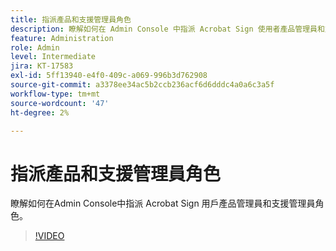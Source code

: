 ```yaml
---
title: 指派產品和支援管理員角色
description: 瞭解如何在 Admin Console 中指派 Acrobat Sign 使用者產品管理員和支援管理員角色
feature: Administration
role: Admin
level: Intermediate
jira: KT-17583
exl-id: 5ff13940-e4f0-409c-a069-996b3d762908
source-git-commit: a3378ee34ac5b2ccb236acf6d6dddc4a0a6c3a5f
workflow-type: tm+mt
source-wordcount: '47'
ht-degree: 2%

---
```


# 指派產品和支援管理員角色

瞭解如何在Admin Console中[](https://adminconsole.adobe.com/tw)指派 Acrobat Sign 用戶產品管理員和支援管理員角色。

>[!VIDEO](https://video.tv.adobe.com/v/3453157?quality=12&learn=on&hidetitle=true)
